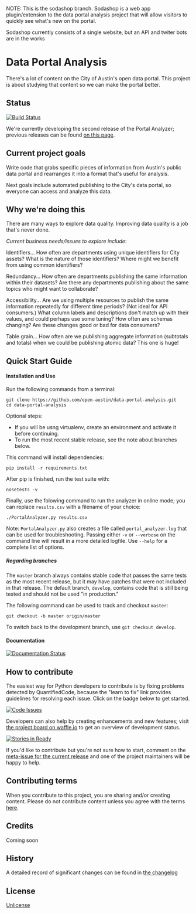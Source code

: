 NOTE: This is the sodashop branch. Sodashop is a web app plugin/extension to the data portal analysis project that will allow visitors to quickly see what's new on the portal.

Sodashop currently consists of a single website, but an API and twiter bots are in the works

# Data Portal Analysis

There's a lot of content on the City of Austin's open data portal. This project is about studying that content so we can make the portal better. 

## Status 

[![Build Status](https://travis-ci.org/open-austin/data-portal-analysis.svg?branch=develop)](https://travis-ci.org/open-austin/data-portal-analysis) 

We're currently developing the second release of the Portal Analyzer; previous releases can be found [on this page](https://github.com/open-austin/data-portal-analysis/releases).


## Current project goals

Write code that grabs specific pieces of information from Austin's public data portal and rearranges it into a format that's useful for analysis.

Next goals include automated publishing to the City's data portal, so everyone can access and analyze this data.


## Why we're doing this

There are many ways to explore data quality. Improving data quality is a job that's never done. 

_Current business needs/issues to explore include_:

Identifiers... How often are departments using unique identifiers for City assets? What is the nature of those identifiers? Where might we benefit from using common identifiers?

Redundancy... How often are departments publishing the same information within their datasets? Are there any departments publishing about the same topics who might want to collaborate?

Accessibility... Are we using multiple resources to publish the same information repeatedly for different time periods? (Not ideal for API consumers.) What column labels and descriptions don't match up with their values, and could perhaps use some tuning? How often are schemas changing? Are these changes good or bad for data consumers?

Table grain... How often are we publishing aggregate information (subtotals and totals) when we could be publishing atomic data? This one is huge!


## Quick Start Guide

#### Installation and Use

Run the following commands from a terminal:

    git clone https://github.com/open-austin/data-portal-analysis.git
    cd data-portal-analysis

Optional steps: 
* If you will be usng virtualenv, create an environment and activate it before continuing.
* To run the most recent stable release, see the note about branches below.

This command will install dependencies:

	pip install -r requirements.txt

After pip is finished, run the test suite with:
	
	nosetests -v

Finally, use the folowing command to run the analyzer in online mode; you can replace ```results.csv``` with a filename of your choice:

    ./PortalAnalyzer.py results.csv

Note: ```PortalAnalyzer.py``` also creates a file called ```portal_analyzer.log``` that can be used for troubleshooting. Passing either ```-v``` or ```--verbose``` on the command line will result in a more detailed logfile. Use ```--help``` for a complete list of options.

##### Regarding branches

The ```master``` branch always contains stable code that passes the same tests as the most recent release, but it may have patches that were not included in that release. The default branch, ```develop```, contains code that is still being tested and should not be used "in production."

The following command can be used to track and checkout ```master```:

    git checkout -b master origin/master

To switch back to the development branch, use ```git checkout develop```.



#### Documentation

[![Documentation Status](https://readthedocs.org/projects/data-portal-analysis/badge/?version=latest)](http://data-portal-analysis.readthedocs.org/en/latest/?badge=latest)

## How to contribute

The easiest way for Python developers to contribute is by fixing problems detected by QuantifiedCode, because the "learn to fix" link provides guidelines for resolving each issue. Click on the badge below to get started.

[![Code Issues](https://www.quantifiedcode.com/api/v1/project/88253a7da12a4f85be52f5800d43dcc1/badge.svg)](https://www.quantifiedcode.com/app/project/88253a7da12a4f85be52f5800d43dcc1)

Developers can also help by creating enhancements and new features; visit [the project board on waffle.io](https://waffle.io/open-austin/data-portal-analysis) to get an overview of development status. 

[![Stories in Ready](https://badge.waffle.io/open-austin/data-portal-analysis.png?label=ready&title=Ready)](https://waffle.io/open-austin/data-portal-analysis)

If you'd like to contribute but you're not sure how to start, comment on the [meta-issue for the current release](https://github.com/open-austin/data-portal-analysis/issues/28) and one of the project maintainers will be happy to help. 


## Contributing terms

When you contribute to this project, you are sharing and/or creating content. Please do not contribute content unless you agree with the terms [here](https://github.com/open-austin/data-portal-analysis/blob/develop/CONTRIBUTING.md).


## Credits

Coming soon

## History

A detailed record of significant changes can be found in [the changelog](https://github.com/open-austin/data-portal-analysis/blob/develop/CHANGELOG.md)

## License

[Unlicense](https://github.com/open-austin/data-portal-analysis/blob/develop/LICENSE.md)
